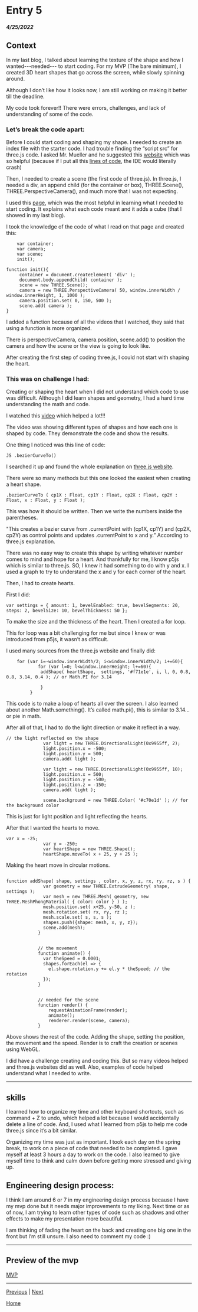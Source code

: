 # Entry 5
##### 4/25/2022

## Context 

In my last blog, I talked about learning the texture of the shape and how I wanted---needed--- to start coding. For my MVP (The bare minimum), I created 3D heart shapes that go across the screen, while slowly spinning around. 

Although I don’t like how it looks now, I am still working on making it better till the deadline. 

My code took forever!! There were errors, challenges, and lack of understanding of some of the code. 

### Let’s break the code apart: 

Before I could start coding and shaping my shape. I needed to create an index file with the starter code. I had trouble finding the “script src” for three.js code. I asked Mr. Mueller and he suggested this [website](https://cdnjs.com/libraries/three.js/r128) which was so helpful (because if I put all this [lines of code](https://threejs.org/build/three.js), the IDE would literally crash) 

Then, I needed to create a scene (the first code of three.js). In three.js, I needed a div, an append child (for the container or box), THREE.Scene(), THREE.PerspectiveCamera(), and much more that I was not expecting. 

I used this [page](https://threejs.org/docs/index.html#manual/en/introduction/Creating-a-scene), which was the most helpful in learning what I needed to start coding. It explains what each code meant and it adds a cube (that I showed in my last blog). 

I took the knowledge of the code of what I read on that page and created this: 

``` JS
	var container;
	var camera;
	var scene;
    init(); 

function init(){
	 container = document.createElement( 'div' );
	 document.body.appendChild( container );
	 scene = new THREE.Scene();
	 camera = new THREE.PerspectiveCamera( 50, window.innerWidth / window.innerHeight, 1, 1000 );
	 camera.position.set( 0, 150, 500 );
	 scene.add( camera );
} 

```

I added a function because of all the videos that I watched, they said that using a function is more organized. 

There is perspectiveCamera, camera.position, scene.add() to position the camera and how the scene or the view is going to look like. 

After creating the first step of coding three.js, I could not start with shaping the heart. 

### This was on challenge I had: 

Creating or shaping the heart when I did not understand which code to use was difficult. Although I did learn shapes and geometry, I had a hard time understanding the math and code. 

I watched this [video](https://www.youtube.com/watch?v=3eGeh_aJxMI) which helped a lot!!! 

The video was showing different types of shapes and how each one is shaped by code. They demonstrate the code and show the results. 

One thing I noticed was this line of code:

` JS .bezierCurveTo()  `

I searched it up and found the whole explanation on [three.js website](https://threejs.org/docs/#api/en/extras/core/Path.bezierCurveTo). 

There were so many methods but this one looked the easiest when creating a heart shape. 

```JS
.bezierCurveTo ( cp1X : Float, cp1Y : Float, cp2X : Float, cp2Y : Float, x : Float, y : Float );

 ```

This was how it should be written. Then we write the numbers inside the parentheses. 

"This creates a bezier curve from .currentPoint with (cp1X, cp1Y) and (cp2X, cp2Y) as control points and updates .currentPoint to x and y.” According to three.js explanation. 

There was no easy way to create this shape by writing whatever number comes to mind and hope for a heart. And thankfully for me, I know p5js which is similar to three.js. SO, I knew it had something to do with y and x. I used a graph to try to understand the x and y for each corner of the heart. 

Then, I had to create hearts. 

First I did: 

``` JS
var settings = { amount: 1, bevelEnabled: true, bevelSegments: 20, steps: 2, bevelSize: 10, bevelThickness: 50 };

```

To make the size and the thickness of the heart. Then I created a for loop. 

This for loop was a bit challenging for me but since I knew or was introduced from p5js, it wasn’t as difficult. 

I used many sources from the three.js website and finally did: 

``` JS
	for (var i=-window.innerWidth/2; i<window.innerWidth/2; i+=60){
	    	for (var l=0; l<window.innerHeight; l+=60){
	    	 addShape( heartShape,  settings, '#f71e1e', i, l, 0, 0.8, 0.8, 3.14, 0.4 ); // or Math.PI for 3.14
	    	
			 }
		 }
```
This code is to make a loop of hearts all over the screen. I also learned about another Math.something(). It’s called math.pi(), this is similar to 3.14… or pie in math. 

After all of that, I had to do the light direction or make it reflect in a way. 

``` JS
// the light reflected on the shape
			  var light = new THREE.DirectionalLight(0x9955ff, 2);
			  light.position.x = -500;
			  light.position.y = 500;
			  camera.add( light );

			  var light = new THREE.DirectionalLight(0x9955ff, 10);
			  light.position.x = 500;
			  light.position.y = -500;
			  light.position.z = -150;
			  camera.add( light );

			  scene.background = new THREE.Color( '#c70e1d' ); // for the background color

```

This is just for light position and light reflecting the hearts. 

After that I wanted the hearts to move. 

``` JS
var x = -25;
			  var y = -250;
			  var heartShape = new THREE.Shape();
			  heartShape.moveTo( x + 25, y + 25 );
```

Making the heart move in circular motions. 

``` JS

function addShape( shape, settings , color, x, y, z, rx, ry, rz, s ) {
			  var geometry = new THREE.ExtrudeGeometry( shape, settings );
			  var mesh = new THREE.Mesh( geometry, new THREE.MeshPhongMaterial( { color: color } ) );
			  mesh.position.set( x+25, y-50, z );
			  mesh.rotation.set( rx, ry, rz );
			  mesh.scale.set( s, s, s );
			  shapes.push({shape: mesh, x, y, z});
			  scene.add(mesh);
			}


			// the movement
			function animate() {
			  var theSpeed = 0.0001;
			  shapes.forEach(el => {
			    el.shape.rotation.y += el.y * theSpeed; // the rotation
			  });
			}


			// needed for the scene
			function render() {
			    requestAnimationFrame(render);
			    animate();
			    renderer.render(scene, camera);
			}
```

Above shows the rest of the code. Adding the shape, setting the position, the movement and the speed. Render is to craft the creation or scenes using WebGL. 

I did have a challenge creating and coding this. But so many videos helped and three.js websites did as well. Also, examples of code helped understand what I needed to write. 

---

## skills


I learned how to organize my time and other keyboard shortcuts, such as command + Z to undo, which helped a lot because I would accidentally delete a line of code. And, I used what I learned from p5js to help me code three.js since it’s a bit similar. 

Organizing my time was just as important. I took each day on the spring break, to work on a piece of code that needed to be completed. I gave myself at least 3 hours a day to work on the code. I also learned to give myself time to think and calm down before getting more stressed and giving up. 



## Engineering design process:


I think I am around 6 or 7 in my engineering design process because I have my mvp done but it needs major improvements to my liking. Next time or as of now, I am trying to learn other types of code such as shadows and other effects to make my presentation more beautiful. 

I am thinking of fading the heart on the back and creating one big one in the front but I’m still unsure. I also need to comment my code :) 

---

## Preview of the mvp 

[MVP](https://saras2558.github.io/sep11-freedom-project/)


---

[Previous](entry04.md) | [Next](entry06.md)

[Home](../README.md)
